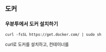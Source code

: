## 도커
### 우분투에서 도커 설치하기
```
curl -fsSL https://get.docker.com/ | sudo sh
```
curl로 도커를 설치하고, 컨테이너를 
